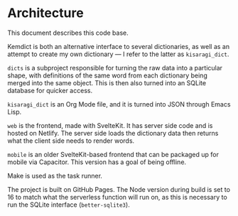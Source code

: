 # Architecture

This document describes this code base.

Kemdict is both an alternative interface to several dictionaries, as well as an attempt to create my own dictionary — I refer to the latter as `kisaragi_dict`.

`dicts` is a subproject responsible for turning the raw data into a particular shape, with definitions of the same word from each dictionary being merged into the same object. This is then also turned into an SQLite database for quicker access.

`kisaragi_dict` is an Org Mode file, and it is turned into JSON through Emacs Lisp.

`web` is the frontend, made with SvelteKit. It has server side code and is hosted on Netlify. The server side loads the dictionary data then returns what the client side needs to render words.

`mobile` is an older SvelteKit-based frontend that can be packaged up for mobile via Capacitor. This version has a goal of being offline.

Make is used as the task runner.

The project is built on GitHub Pages. The Node version during build is set to 16 to match what the serverless function will run on, as this is necessary to run the SQLite interface (`better-sqlite3`).
